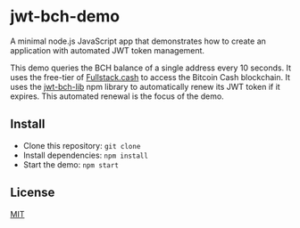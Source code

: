 # jwt-bch-demo
A minimal node.js JavaScript app that demonstrates how to create an application
with automated JWT token management.

This demo queries the BCH balance of a single address every 10 seconds. It uses
the free-tier of [Fullstack.cash](https://fullstack.cash) to access the Bitcoin
Cash blockchain. It uses
the [jwt-bch-lib](https://github.com/Permissionless-Software-Foundation/jwt-bch-lib) npm
library to automatically renew its JWT token if it expires. This automated renewal
is the focus of the demo.

## Install
- Clone this repository: `git clone `
- Install dependencies: `npm install`
- Start the demo: `npm start`

## License
[MIT](./LICENSE.md)
